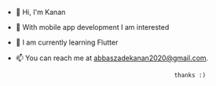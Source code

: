 - 👋 Hi, I'm Kanan
- 👀 With mobile app development I am interested
- 🌱 I am currently learning Flutter
- 📫 You can reach me at abbaszadekanan2020@gmail.com. 
                                                  
                                                   thanks :)
